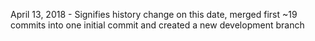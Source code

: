 April 13, 2018 - Signifies history change on this date, merged first ~19 commits into one initial commit and created a new development branch